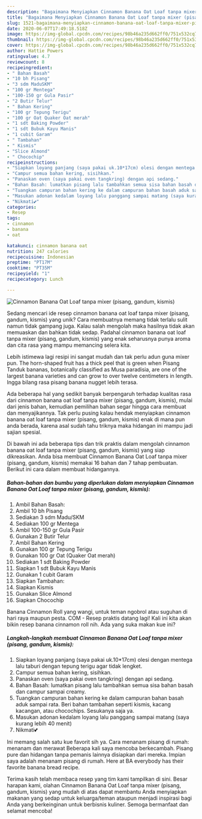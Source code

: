 ```yaml
---
description: "Bagaimana Menyiapkan Cinnamon Banana Oat Loaf tanpa mixer (pisang, gandum, kismis) yang Bikin Ngiler"
title: "Bagaimana Menyiapkan Cinnamon Banana Oat Loaf tanpa mixer (pisang, gandum, kismis) yang Bikin Ngiler"
slug: 1521-bagaimana-menyiapkan-cinnamon-banana-oat-loaf-tanpa-mixer-pisang-gandum-kismis-yang-bikin-ngiler
date: 2020-06-07T17:49:18.518Z
image: https://img-global.cpcdn.com/recipes/98b46a235d662ff0/751x532cq70/cinnamon-banana-oat-loaf-tanpa-mixer-pisang-gandum-kismis-foto-resep-utama.jpg
thumbnail: https://img-global.cpcdn.com/recipes/98b46a235d662ff0/751x532cq70/cinnamon-banana-oat-loaf-tanpa-mixer-pisang-gandum-kismis-foto-resep-utama.jpg
cover: https://img-global.cpcdn.com/recipes/98b46a235d662ff0/751x532cq70/cinnamon-banana-oat-loaf-tanpa-mixer-pisang-gandum-kismis-foto-resep-utama.jpg
author: Hattie Powers
ratingvalue: 4.7
reviewcount: 8
recipeingredient:
- " Bahan Basah"
- "10 bh Pisang"
- "3 sdm MaduSKM"
- "100 gr Mentega"
- "100-150 gr Gula Pasir"
- "2 Butir Telur"
- " Bahan Kering"
- "100 gr Tepung Terigu"
- "100 gr Oat Quaker Oat merah"
- "1 sdt Baking Powder"
- "1 sdt Bubuk Kayu Manis"
- "1 cubit Garam"
- " Tambahan"
- " Kismis"
- "Slice Almond"
- " Chocochip"
recipeinstructions:
- "Siapkan loyang panjang (saya pakai uk.10*17cm) olesi dengan mentega lalu taburi dengan tepung terigu agar tidak lengket."
- "Campur semua bahan kering, sisihkan."
- "Panaskan oven (saya pakai oven tangkring) dengan api sedang."
- "Bahan Basah: lumatkan pisang lalu tambahkan semua sisa bahan basah dan campur sampai creamy."
- "Tuangkan campuran bahan kering ke dalam campuran bahan basah aduk sampai rata. Beri bahan tambahan seperti kismis, kacang kacangan, atau chocochips. Sesukanya saja ya."
- "Masukan adonan kedalam loyang lalu panggang sampai matang (saya kurang lebih 40 menit)"
- "Nikmati💕"
categories:
- Resep
tags:
- cinnamon
- banana
- oat

katakunci: cinnamon banana oat 
nutrition: 247 calories
recipecuisine: Indonesian
preptime: "PT17M"
cooktime: "PT35M"
recipeyield: "1"
recipecategory: Lunch

---
```



![Cinnamon Banana Oat Loaf tanpa mixer (pisang, gandum, kismis)](https://img-global.cpcdn.com/recipes/98b46a235d662ff0/751x532cq70/cinnamon-banana-oat-loaf-tanpa-mixer-pisang-gandum-kismis-foto-resep-utama.jpg)

Sedang mencari ide resep cinnamon banana oat loaf tanpa mixer (pisang, gandum, kismis) yang unik? Cara membuatnya memang tidak terlalu sulit namun tidak gampang juga. Kalau salah mengolah maka hasilnya tidak akan memuaskan dan bahkan tidak sedap. Padahal cinnamon banana oat loaf tanpa mixer (pisang, gandum, kismis) yang enak seharusnya punya aroma dan cita rasa yang mampu memancing selera kita.

Lebih istimewa lagi resipi ini sangat mudah dan tak perlu adun guna mixer pun. The horn-shaped fruit has a thick peel that is green when Pisang Tanduk bananas, botanically classified as Musa paradisia, are one of the largest banana varieties and can grow to over twelve centimeters in length. Ingga bilang rasa pisang banana nugget lebih terasa.

Ada beberapa hal yang sedikit banyak berpengaruh terhadap kualitas rasa dari cinnamon banana oat loaf tanpa mixer (pisang, gandum, kismis), mulai dari jenis bahan, kemudian pemilihan bahan segar hingga cara membuat dan menyajikannya. Tak perlu pusing kalau hendak menyiapkan cinnamon banana oat loaf tanpa mixer (pisang, gandum, kismis) enak di mana pun anda berada, karena asal sudah tahu triknya maka hidangan ini mampu jadi sajian spesial.


Di bawah ini ada beberapa tips dan trik praktis dalam mengolah cinnamon banana oat loaf tanpa mixer (pisang, gandum, kismis) yang siap dikreasikan. Anda bisa membuat Cinnamon Banana Oat Loaf tanpa mixer (pisang, gandum, kismis) memakai 16 bahan dan 7 tahap pembuatan. Berikut ini cara dalam membuat hidangannya.

<!--inarticleads1-->

##### Bahan-bahan dan bumbu yang diperlukan dalam menyiapkan Cinnamon Banana Oat Loaf tanpa mixer (pisang, gandum, kismis):

1. Ambil  Bahan Basah:
1. Ambil 10 bh Pisang
1. Sediakan 3 sdm Madu/SKM
1. Sediakan 100 gr Mentega
1. Ambil 100-150 gr Gula Pasir
1. Gunakan 2 Butir Telur
1. Ambil  Bahan Kering
1. Gunakan 100 gr Tepung Terigu
1. Gunakan 100 gr Oat (Quaker Oat merah)
1. Sediakan 1 sdt Baking Powder
1. Siapkan 1 sdt Bubuk Kayu Manis
1. Gunakan 1 cubit Garam
1. Siapkan  Tambahan:
1. Siapkan  Kismis
1. Gunakan Slice Almond
1. Siapkan  Chocochip


Banana Cinnamon Roll yang wangi, untuk teman ngobrol atau suguhan di hari raya maupun pesta. COM - Resep praktis datang lagi! Kali ini kita akan bikin resep banana cinnamon roll nih. Ada yang suka makan kue ini? 

<!--inarticleads2-->

##### Langkah-langkah membuat Cinnamon Banana Oat Loaf tanpa mixer (pisang, gandum, kismis):

1. Siapkan loyang panjang (saya pakai uk.10*17cm) olesi dengan mentega lalu taburi dengan tepung terigu agar tidak lengket.
1. Campur semua bahan kering, sisihkan.
1. Panaskan oven (saya pakai oven tangkring) dengan api sedang.
1. Bahan Basah: lumatkan pisang lalu tambahkan semua sisa bahan basah dan campur sampai creamy.
1. Tuangkan campuran bahan kering ke dalam campuran bahan basah aduk sampai rata. Beri bahan tambahan seperti kismis, kacang kacangan, atau chocochips. Sesukanya saja ya.
1. Masukan adonan kedalam loyang lalu panggang sampai matang (saya kurang lebih 40 menit)
1. Nikmati💕


Ini memang salah satu kue favorit sih ya. Cara menanam pisang di rumah: menanam dan merawat Beberapa kali saya mencoba berkecambah. Pisang pure dan hidangan tanpa pemanis lainnya disiapkan dari mereka. Impian saya adalah menanam pisang di rumah. Here at BA everybody has their favorite banana bread recipe. 

Terima kasih telah membaca resep yang tim kami tampilkan di sini. Besar harapan kami, olahan Cinnamon Banana Oat Loaf tanpa mixer (pisang, gandum, kismis) yang mudah di atas dapat membantu Anda menyiapkan makanan yang sedap untuk keluarga/teman ataupun menjadi inspirasi bagi Anda yang berkeinginan untuk berbisnis kuliner. Semoga bermanfaat dan selamat mencoba!

